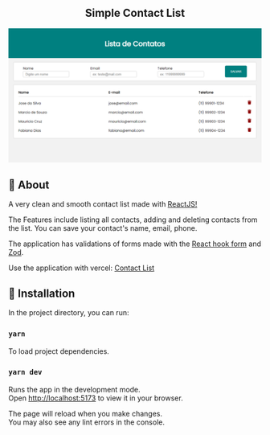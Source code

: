 <p align="center">
    <h2 align="center">Simple Contact List </h2>
    
</p>

<p align="center">
  <img src="src/assets/interface.png">
</p>

## :pushpin: About

<p>A very clean and smooth contact list made with <a href="https://legacy.reactjs.org/">ReactJS!</a> </p>
<p>The Features include listing all contacts, adding and deleting contacts from the list. You can save your contact's name, email, phone.</p>
<p>The application has validations of forms made with the <a href="https://react-hook-form.com/api/">React hook form</a> and <a href="https://zod.dev/">Zod</a>. </p>
<p>Use the application with vercel: <a href="https://legacy.reactjs.org/">Contact List</a></p>

## :pushpin: Installation

In the project directory, you can run:

### `yarn`

To load project dependencies.

### `yarn dev`

Runs the app in the development mode.\
Open [http://localhost:5173](http://localhost:5173) to view it in your browser.

The page will reload when you make changes.\
You may also see any lint errors in the console.
